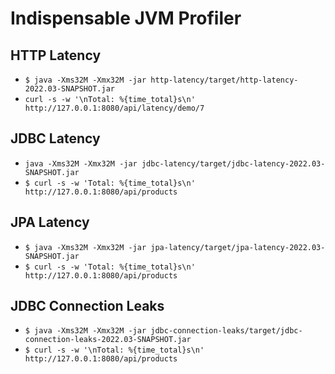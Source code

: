 # Indispensable JVM Profiler

## HTTP Latency

- ``` $ java -Xms32M -Xmx32M -jar http-latency/target/http-latency-2022.03-SNAPSHOT.jar ```
- ``` curl -s -w '\nTotal: %{time_total}s\n' http://127.0.0.1:8080/api/latency/demo/7 ```


## JDBC Latency

- ``` java -Xms32M -Xmx32M -jar jdbc-latency/target/jdbc-latency-2022.03-SNAPSHOT.jar ```
- ``` $ curl -s -w 'Total: %{time_total}s\n'  http://127.0.0.1:8080/api/products ```


## JPA Latency

- ``` $ java -Xms32M -Xmx32M -jar jpa-latency/target/jpa-latency-2022.03-SNAPSHOT.jar ```
- ``` $ curl -s -w 'Total: %{time_total}s\n'  http://127.0.0.1:8080/api/products ```


## JDBC Connection Leaks

- ``` $ java -Xms32M -Xmx32M -jar jdbc-connection-leaks/target/jdbc-connection-leaks-2022.03-SNAPSHOT.jar ```
- ``` $ curl -s -w '\nTotal: %{time_total}s\n'  http://127.0.0.1:8080/api/products ```